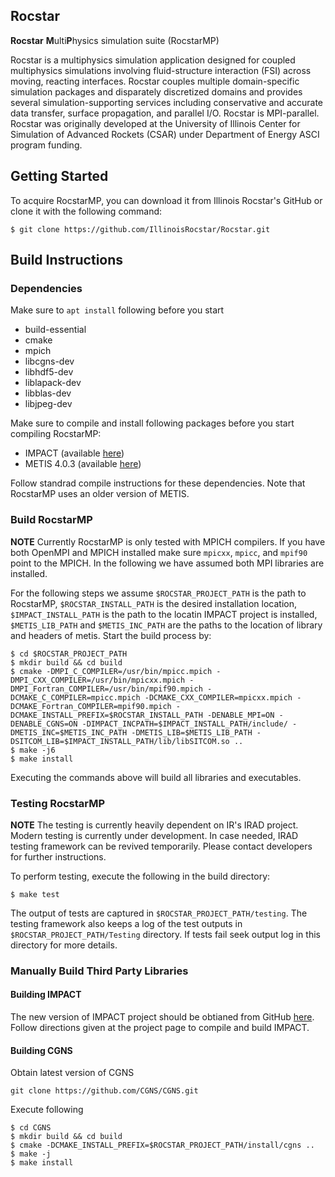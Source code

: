Rocstar
-----

**Rocstar** **M**ulti**P**hysics simulation suite (RocstarMP)

Rocstar is a multiphysics simulation application designed for coupled multiphysics simulations involving fluid-structure interaction (FSI) across moving, reacting interfaces. Rocstar couples multiple domain-specific simulation packages and disparately discretized domains and provides several simulation-supporting services including conservative and accurate data transfer, surface propagation, and parallel I/O. Rocstar is MPI-parallel. Rocstar was originally developed at the University of Illinois Center for Simulation of Advanced Rockets (CSAR) under Department of Energy ASCI program funding.


## Getting Started ##
To acquire RocstarMP, you can download it from Illinois Rocstar's GitHub
or clone it with the following command:
```
$ git clone https://github.com/IllinoisRocstar/Rocstar.git
```
## Build Instructions ##
### Dependencies ###
Make sure to `apt install` following before you start

* build-essential
* cmake
* mpich
* libcgns-dev
* libhdf5-dev
* liblapack-dev
* libblas-dev
* libjpeg-dev

Make sure to compile and install following packages before you start compiling RocstarMP:

* IMPACT (available [here](https://github.com/IllinoisRocstar/IMPACT))
* METIS 4.0.3 (available [here](http://glaros.dtc.umn.edu/gkhome/fsroot/sw/metis/OLD))

Follow standrad compile instructions for these dependencies. Note that RocstarMP uses an older version of METIS.

### Build RocstarMP ###
**NOTE** Currently RocstarMP is only tested with MPICH compilers. If you have both OpenMPI and MPICH installed make sure `mpicxx`, `mpicc`, and `mpif90` point to the MPICH. In the following we have assumed both MPI libraries are installed.

For the following steps we assume `$ROCSTAR_PROJECT_PATH` is the path to RocstarMP, `$ROCSTAR_INSTALL_PATH` is the desired installation location, `$IMPACT_INSTALL_PATH` is the path to the locatin IMPACT project is installed, `$METIS_LIB_PATH` and `$METIS_INC_PATH` are the paths to the location of library and headers of metis.
Start the build process by:

```
$ cd $ROCSTAR_PROJECT_PATH
$ mkdir build && cd build
$ cmake -DMPI_C_COMPILER=/usr/bin/mpicc.mpich -DMPI_CXX_COMPILER=/usr/bin/mpicxx.mpich -DMPI_Fortran_COMPILER=/usr/bin/mpif90.mpich -DCMAKE_C_COMPILER=mpicc.mpich -DCMAKE_CXX_COMPILER=mpicxx.mpich -DCMAKE_Fortran_COMPILER=mpif90.mpich -DCMAKE_INSTALL_PREFIX=$ROCSTAR_INSTALL_PATH -DENABLE_MPI=ON -DENABLE_CGNS=ON -DIMPACT_INCPATH=$IMPACT_INSTALL_PATH/include/ -DMETIS_INC=$METIS_INC_PATH -DMETIS_LIB=$METIS_LIB_PATH -DSITCOM_LIB=$IMPACT_INSTALL_PATH/lib/libSITCOM.so .. 
$ make -j6
$ make install
```
Executing the commands above will build all libraries and executables.

### Testing RocstarMP ###
**NOTE** The testing is currently heavily dependent on IR's IRAD project. Modern testing is currently under development. In case needed, IRAD testing framework can be revived temporarily. Please contact developers for further instructions.

To perform testing, execute the following in the build directory:
```
$ make test
```
The output of tests are captured in `$ROCSTAR_PROJECT_PATH/testing`. The testing framework also keeps a log of the test outputs in `$ROCSTAR_PROJECT_PATH/Testing` directory. If tests fail seek output log in this directory for more details.

### Manually Build Third Party Libraries ###

#### Building IMPACT ####
The new version of IMPACT project should be obtianed from GitHub [here](https://github.com/IllinoisRocstar/IMPACT).
Follow directions given at the project page to compile and build IMPACT.

#### Building CGNS ####
Obtain latest version of CGNS
```
git clone https://github.com/CGNS/CGNS.git
```
Execute following
```
$ cd CGNS
$ mkdir build && cd build
$ cmake -DCMAKE_INSTALL_PREFIX=$ROCSTAR_PROJECT_PATH/install/cgns ..
$ make -j
$ make install
```



